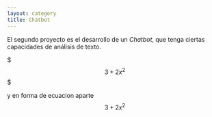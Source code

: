 ```yaml
---
layout: category
title: Chatbot
---
```


El segundo proyecto es el desarrollo de un *Chatbot*, que tenga ciertas capacidades de análisis de texto.

$$$3 + 2x^2$$$

y en forma de ecuacion aparte $$3 + 2x^2$$
